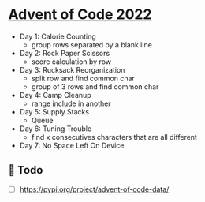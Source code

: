 
# [Advent of Code 2022](https://adventofcode.com/2022)

* Day 1: Calorie Counting
  * group rows separated by a blank line
* Day 2: Rock Paper Scissors
  * score calculation by row
* Day 3: Rucksack Reorganization
  * split row and find common char
  * group of 3 rows and find common char
* Day 4: Camp Cleanup
  * range include in another
* Day 5: Supply Stacks
  * Queue
* Day 6: Tuning Trouble
  * find x consecutives characters that are all different
* Day 7: No Space Left On Device

## :construction: Todo

* [ ] https://pypi.org/project/advent-of-code-data/
